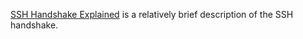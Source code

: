 
[SSH Handshake Explained](https://gravitational.com/blog/ssh-handshake-explained/)
is a relatively brief description of the SSH handshake.
